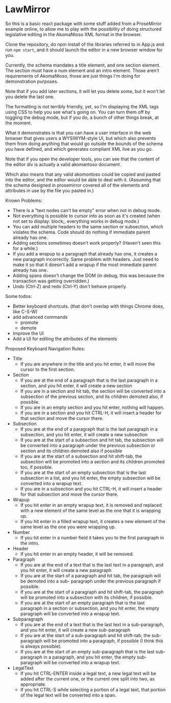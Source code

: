 # LawMirror

So this is a basic react package with some stuff added from a ProseMirror example online, to allow me to play
with the possibility of doing structured legislative editing in the AkomaNtoso XML format in the browser.

Clone the repository, do npm install of the libraries referred to in App.js and run `npm start`, and it should launch the editor in a new browser window for you.

Currently, the schema mandates a title element, and one section element. The section must have a num element and an intro element.
Those aren't requirements of AkomaNtoso, those are just things I'm doing for demonstration purposes.

Note that if you add later sections, it will let you delete some, but
it won't let you delete the last one.

The formatting is not terribly friendly, yet, so I'm displaying the XML tags using CSS to help you see what's going on. You can turn them off
by toggling the debug mode, but if you do, a bunch of other things break, at the moment.

What it demonstrates is that you can have a user interface in the web browser that gives users a WYSIWYM-style
UI, but which also prevents them from doing anything that would go outside the bounds of the schema you have defined,
and which generates compliant XML live as you go.

Note that if you open the developer tools, you can see that the content of the editor div is actually a valid akomantoso document.

Which also means that any valid akomontoso could be copied and pasted into the editor, and the editor would be able to deal with it.
(Assuming that the schema designed in prosemirror covered all of the elements and attributes in use by the file you pasted in.)

Known Problems:
* There is a "text nodes can't be empty" error when not in debug mode.
* Not everything is possible to cursor into as soon as it's created (when not set to display: block;, everything works in debug mode.)
* You can add multiple headers to the same section or subsection, which violates the schema. Code should do nothing if immediate parent already has one.
* Adding sections sometimes doesn't work properly? (Haven't seen this for a while.)
* If you add a wrapup to a paragraph that already has one, it creates a new paragraph incorrectly. Same problem with headers. Just need to make it so that it doesn't add a wrapup if the most immediate parent already has one.
* Adding spans doesn't change the DOM (in debug, this was because the transaction was getting overridden.)
* Undo (Ctrl-Z) and redo (Ctrl-Y) don't behave properly.

Some todos:
* Better keyboard shortcuts. (that don't overlap with things Chrome does, like C-S-W)
* add advanced commands
  * promote
  * demote
* Improve the UI
* Add a UI for editing the attributes of the elements

Proposed Keyboard Navigation Rules:
* Title
  * If you are anywhere in the title and you hit enter, it will move the cursor to the first section.
* Section
  * If you are at the end of a paragraph that is the last paragraph in a section, and you hit enter, it will create a new section
  * If you are in a section and hit tab, the section will be converted into a subsection of the previous section, and its children demoted also, if possible.
  * If you are in an empty section and you hit enter, nothing will happen.
  * If you are in a section and you hit CTRL-H, it will insert a header for that section and move the cursor there.
* Subsection
  * If you are at the end of a paragraph that is the last paragraph in a subsection, and you hit enter, it will create a new subsection
  * If you are at the start of a subsection and hit tab, the subsection will be converted into a paragraph under the previous subsection or section and its children demoted also if possible
  * If you are at the start of a subsection and hit shift-tab, the subsection will be promoted into a section and its children promoted too, if possible.
  * If you are at the start of an empty subsection that is the last subsection in a list, and you hit enter, the empty subsection will be converted into a wrapup text.
  * If you are in a subsection and you hit CTRL-H, it will insert a header for that subsection and move the cursor there.
* Wrapup
  * If you hit enter in an empty wrapup text, it is removed and replaced with a new element of the same level as the one that it is wrapping up.
  * If you hit enter in a filled wrapup text, it creates a new element of the same level as the one you were wrapping up.
* Number
  * If you hit enter in a number field it takes you to the first paragraph in the intro.
* Header
  * If you hit enter in an empty header, it will be removed.
* Paragraph
  * If you are at the end of a text that is the last text in a paragraph, and you hit enter, it will create a new paragraph
  * If you are at the start of a paragraph and hit tab, the paragraph will be demoted into a sub- paragraph under the previous paragraph if possible.
  * If you are at the start of a paragraph and hit shift-tab, the paragraph will be promoted into a subsection with its children, if possible.
  * If you are at the start of an empty paragraph that is the last paragraph in a section or subsection, and you hit enter, the empty paragraph will be converted into a wrapup text.
* Subparagraph
  * If you are at the end of a text that is the last text in a sub-paragraph, and you hit enter, it will create a new sub-paragraph
  * If you are at the start of a sub-paragraph and hit shift-tab, the sub-paragraph will be promoted into a paragraph, if possible (I think this is always possible).
  * If you are at the start of an empty sub-paragraph that is the last sub-paragraph in a paragraph, and you hit enter, the empty sub-paragraph will be converted into a wrapup text.
* LegalText
  * If you hit CTRL-ENTER inside a legal text, a new legal text will be added after the current one, or the current one split into two, as appropriate.
  * If you hit CTRL-S while selecting a portion of a legal text, that portion of the legal text will be converted into a span.